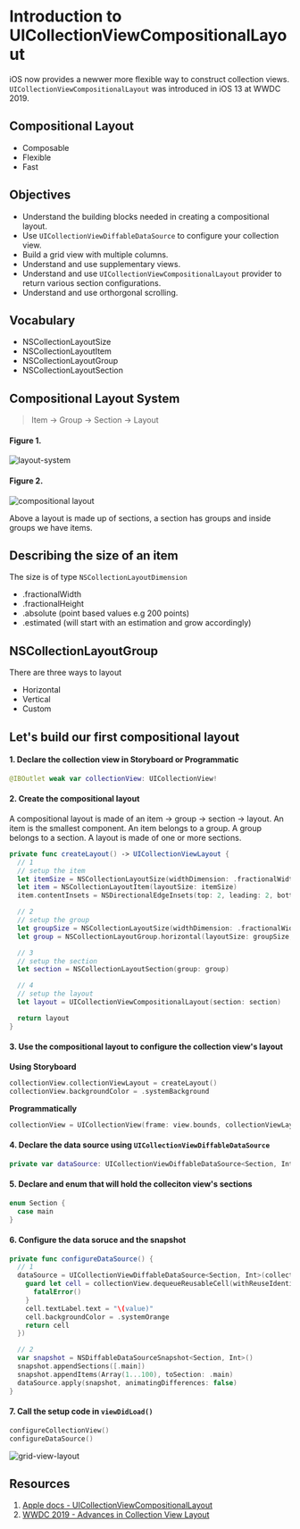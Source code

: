 # Introduction to UICollectionViewCompositionalLayout

iOS now provides a newwer more flexible way to construct collection views. `UICollectionViewCompositionalLayout` was introduced in iOS 13 at WWDC 2019. 

## Compositional Layout 

* Composable 
* Flexible 
* Fast 

## Objectives 

* Understand the building blocks needed in creating a compositional layout.
* Use `UICollectionViewDiffableDataSource` to configure your collection view. 
* Build a grid view with multiple columns.
* Understand and use supplementary views. 
* Understand and use `UICollectionViewCompositionalLayout` provider to return various section configurations. 
* Understand and use orthorgonal scrolling. 

## Vocabulary 

* NSCollectionLayoutSize 
* NSCollectionLayoutItem 
* NSCollectionLayoutGroup 
* NSCollectionLayoutSection 


## Compositional Layout System

> Item -> Group -> Section -> Layout

#### Figure 1. 

![layout-system](Assets/layout-system.png)

#### Figure 2. 

![compositional layout](Assets/compositional-layout-1.jpg)

Above a layout is made up of sections, a section has groups and inside groups we have items.

## Describing the size of an item 

The size is of type `NSCollectionLayoutDimension`

* .fractionalWidth
* .fractionalHeight 
* .absolute (point based values e.g 200 points) 
* .estimated (will start with an estimation and grow accordingly) 

## NSCollectionLayoutGroup 

There are three ways to layout 

* Horizontal 
* Vertical 
* Custom

## Let's build our first compositional layout 


#### 1. Declare the collection view in Storyboard or Programmatic 

```swift 
@IBOutlet weak var collectionView: UICollectionView!
```

#### 2. Create the compositional layout

A compositional layout is made of an item -> group -> section -> layout. An item is the smallest component. An item belongs to a group. A group belongs to a section. A layout is made of one or more sections. 

```swift 
private func createLayout() -> UICollectionViewLayout {
  // 1
  // setup the item
  let itemSize = NSCollectionLayoutSize(widthDimension: .fractionalWidth(0.25), heightDimension: .fractionalHeight(1.0))
  let item = NSCollectionLayoutItem(layoutSize: itemSize)
  item.contentInsets = NSDirectionalEdgeInsets(top: 2, leading: 2, bottom: 2, trailing: 2)

  // 2
  // setup the group
  let groupSize = NSCollectionLayoutSize(widthDimension: .fractionalWidth(1.0), heightDimension: .fractionalWidth(0.25))
  let group = NSCollectionLayoutGroup.horizontal(layoutSize: groupSize, subitems: [item])

  // 3
  // setup the section
  let section = NSCollectionLayoutSection(group: group)

  // 4
  // setup the layout
  let layout = UICollectionViewCompositionalLayout(section: section)

  return layout
}
```


#### 3. Use the compositional layout to configure the collection view's layout

**Using Storyboard**

```swift 
collectionView.collectionViewLayout = createLayout()
collectionView.backgroundColor = .systemBackground
```

**Programmatically**

```swift 
collectionView = UICollectionView(frame: view.bounds, collectionViewLayout: createLayout())
```

#### 4. Declare the data source using `UICollectionViewDiffableDataSource`

```swift 
private var dataSource: UICollectionViewDiffableDataSource<Section, Int>!
```

#### 5. Declare and enum that will hold the colleciton view's sections


```swift 
enum Section {
  case main
}
```

#### 6. Configure the data soruce and the snapshot 

```swift 
private func configureDataSource() {
  // 1
  dataSource = UICollectionViewDiffableDataSource<Section, Int>(collectionView: collectionView, cellProvider: { (collectionView, indexPath, value) -> UICollectionViewCell? in
    guard let cell = collectionView.dequeueReusableCell(withReuseIdentifier: "labelCell", for: indexPath) as? LabelCell else {
      fatalError()
    }
    cell.textLabel.text = "\(value)"
    cell.backgroundColor = .systemOrange
    return cell
  })

  // 2
  var snapshot = NSDiffableDataSourceSnapshot<Section, Int>()
  snapshot.appendSections([.main])
  snapshot.appendItems(Array(1...100), toSection: .main)
  dataSource.apply(snapshot, animatingDifferences: false)
}
```

#### 7. Call the setup code in `viewDidLoad()`

```swift 
configureCollectionView()
configureDataSource()
```

![grid-view-layout](Assets/grid-view.png)


## Resources 

1. [Apple docs - UICollectionViewCompositionalLayout](https://developer.apple.com/documentation/uikit/uicollectionviewcompositionallayout)
2. [WWDC 2019 - Advances in Collection View Layout](https://developer.apple.com/videos/play/wwdc2019/215/)
